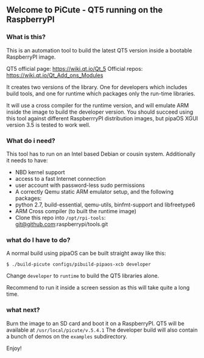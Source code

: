 ## Welcome to PiCute - QT5 running on the RaspberryPI

### What is this?

This is an automation tool to build the latest QT5 version inside a bootable RaspberryPI image.

QT5 official page: https://wiki.qt.io/Qt_5
Official repos: https://wiki.qt.io/Qt_Add_ons_Modules

It creates two versions of the library. One for developers which includes build tools, and one for runtime
which packages only the run-time libraries.

It will use a cross compiler for the runtime version, and will emulate ARM inside the image to build the developer
version. You should succeed using this tool against different RaspberrryPI distribution images, but pipaOS
XGUI version 3.5 is tested to work well.

### What do i need?

This tool has to run on an Intel based Debian or cousin system. Additionally it needs to have:

 * NBD kernel support
 * access to a fast Internet connection
 * user account with password-less sudo permissions
 * A correctly Qemu static ARM emulator setup, and the following packages:
  * python 2.7, build-essential, qemu-utils, binfmt-support and libfreetype6
 * ARM Cross compiler (to built the runtime image)
  *  Clone this repo into `/opt/rpi-tools`: git@github.com:raspberrypi/tools.git

### what do I have to do?

A normal build using pipaOS can be built straight away like this:

```
$ ./build-picute configs/pibuild-pipaos-xcb developer
```

Change `developer` to `runtime` to build the QT5 libraries alone.

Recommend to run it inside a screen session as this will take quite a long time.

### what next?

Burn the image to an SD card and boot it on a RaspberryPI. QT5 will be available at `/usr/local/picute/v.5.4.1`
The developer build will also contain a bunch of demos on the `examples` subdirectory.

Enjoy!
